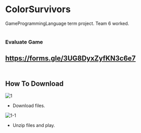 # ColorSurvivors
GameProgrammingLanguage term project. Team 6 worked.
<br><br>
### Evaluate Game
https://forms.gle/3UG8DyxZyfKN3c6e7
<br><br>
---
## How To Download


![1](https://github.com/user-attachments/assets/36d05581-a30c-4263-a003-a70451dbf29a)
- Download files.
  
![1-1](https://github.com/user-attachments/assets/6ecfd03c-88e8-4532-a4b6-4a5ae8c090ad)
- Unzip files and play.
